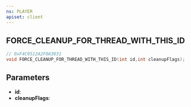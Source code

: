 ```yaml
---
ns: PLAYER
apiset: client
---
```

## FORCE_CLEANUP_FOR_THREAD_WITH_THIS_ID

```c
// 0xF4C9512A2F0A3031
void FORCE_CLEANUP_FOR_THREAD_WITH_THIS_ID(int id,int cleanupFlags);
```


## Parameters
* **id**:
* **cleanupFlags**:




